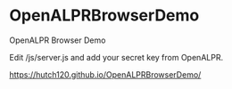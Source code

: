 # OpenALPRBrowserDemo
OpenALPR Browser Demo

Edit /js/server.js and add your secret key from OpenALPR.

https://hutch120.github.io/OpenALPRBrowserDemo/
